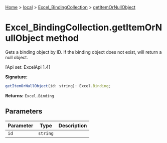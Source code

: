 [Home](./index) &gt; [local](local.md) &gt; [Excel\_BindingCollection](local.excel_bindingcollection.md) &gt; [getItemOrNullObject](local.excel_bindingcollection.getitemornullobject.md)

# Excel\_BindingCollection.getItemOrNullObject method

Gets a binding object by ID. If the binding object does not exist, will return a null object. 

 \[Api set: ExcelApi 1.4\]

**Signature:**
```javascript
getItemOrNullObject(id: string): Excel.Binding;
```
**Returns:** `Excel.Binding`

## Parameters

|  Parameter | Type | Description |
|  --- | --- | --- |
|  `id` | `string` |  |

